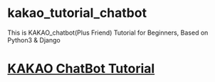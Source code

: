 # kakao_tutorial_chatbot
This is KAKAO_chatbot(Plus Friend) Tutorial for Beginners, Based on Python3 &amp; Django

# [KAKAO ChatBot Tutorial](http://codeac.tistory.com)
